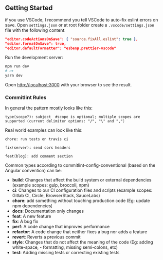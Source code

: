 ## Getting Started

if you use VSCode, I recommend you tell VSCode to auto-fix eslint errors on save.
Open `settings.json` or at root folder create a `.vscode/settings.json` file with the following content:

```json
"editor.codeActionsOnSave": { "source.fixAll.eslint": true },
"editor.formatOnSave": true,
"editor.defaultFormatter": "esbenp.prettier-vscode"
```

Run the development server:

```bash
npm run dev
# or
yarn dev
```

Open [http://localhost:3000](http://localhost:3000) with your browser to see the result.

### Commitlint Rules

In general the pattern mostly looks like this:

```
type(scope?): subject  #scope is optional; multiple scopes are supported (current delimiter options: "/", "\" and ",")
```

Real world examples can look like this:

```
chore: run tests on travis ci
```

```
fix(server): send cors headers
```

```
feat(blog): add comment section
```

Common types according to commitlint-config-conventional (based on the Angular convention) can be:

- **build**: Changes that affect the build system or external dependencies (example scopes: gulp, broccoli, npm)
- **ci**: Changes to our CI configuration files and scripts (example scopes: Gitlab CI, Circle, BrowserStack, SauceLabs)
- **chore**: add something without touching production code (Eg: update npm dependencies)
- **docs**: Documentation only changes
- **feat**: A new feature
- **fix**: A bug fix
- **perf**: A code change that improves performance
- **refactor**: A code change that neither fixes a bug nor adds a feature
- **revert**: Reverts a previous commit
- **style**: Changes that do not affect the meaning of the code (Eg: adding white-space, - formatting, missing semi-colons, etc)
- **test**: Adding missing tests or correcting existing tests
